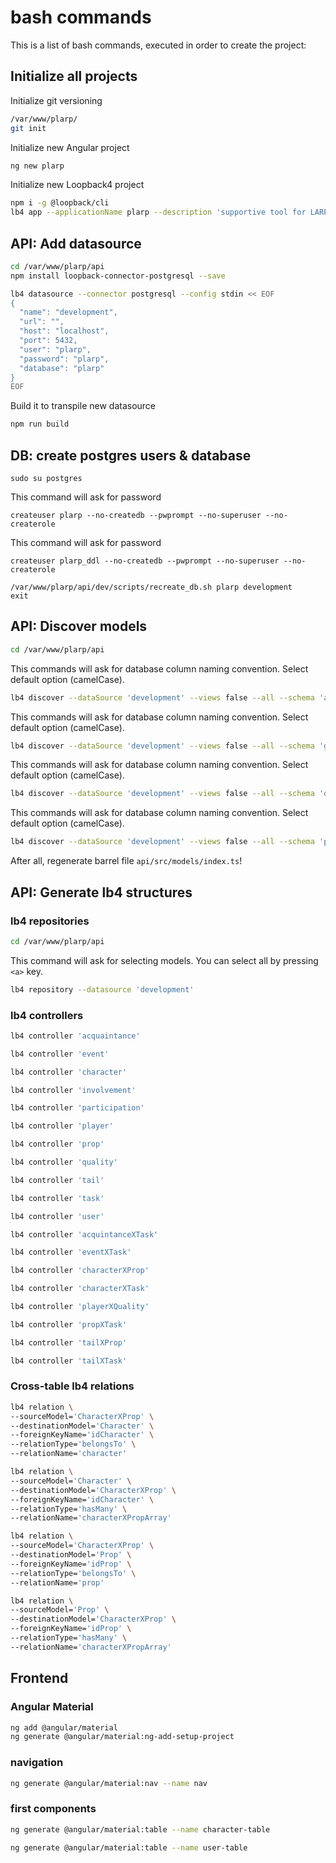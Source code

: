 # bash commands

This is a list of bash commands, executed in order to create the project:

## Initialize all projects

Initialize git versioning

```bash
/var/www/plarp/
git init
```

Initialize new Angular project 

```bash
ng new plarp
```

Initialize new Loopback4 project

```bash
npm i -g @loopback/cli
lb4 app --applicationName plarp --description 'supportive tool for LARP organisers' --outdir api --yes plarp
```

## API: Add datasource

```bash
cd /var/www/plarp/api
npm install loopback-connector-postgresql --save
```

```bash
lb4 datasource --connector postgresql --config stdin << EOF
{
  "name": "development",
  "url": "",
  "host": "localhost",
  "port": 5432,
  "user": "plarp",
  "password": "plarp",
  "database": "plarp"
}
EOF
```

Build it to transpile new datasource

```bash
npm run build
```

## DB: create postgres users & database

```shell
sudo su postgres
```

This command will ask for password

```shell
createuser plarp --no-createdb --pwprompt --no-superuser --no-createrole
```

This command will ask for password

```shell
createuser plarp_ddl --no-createdb --pwprompt --no-superuser --no-createrole
```

```shell
/var/www/plarp/api/dev/scripts/recreate_db.sh plarp development
exit
```

## API: Discover models

```bash
cd /var/www/plarp/api
```

This commands will ask for database column naming convention. Select default option (camelCase).

```bash
lb4 discover --dataSource 'development' --views false --all --schema 'application'
```

This commands will ask for database column naming convention. Select default option (camelCase).

```bash
lb4 discover --dataSource 'development' --views false --all --schema 'game'
```

This commands will ask for database column naming convention. Select default option (camelCase).

```bash
lb4 discover --dataSource 'development' --views false --all --schema 'organizing'
```

This commands will ask for database column naming convention. Select default option (camelCase).

```bash
lb4 discover --dataSource 'development' --views false --all --schema 'player'
```

After all, regenerate barrel file `api/src/models/index.ts`!

## API: Generate lb4 structures

### lb4 repositories
```bash
cd /var/www/plarp/api
```

This command will ask for selecting models. You can select all by pressing `<a>` key.

```bash
lb4 repository --datasource 'development'
```

### lb4 controllers

```bash
lb4 controller 'acquaintance'
```

```bash
lb4 controller 'event'
```

```bash
lb4 controller 'character'
```

```bash
lb4 controller 'involvement'
```

```bash
lb4 controller 'participation'
```

```bash
lb4 controller 'player'
```

```bash
lb4 controller 'prop'
```

```bash
lb4 controller 'quality'
```

```bash
lb4 controller 'tail'
```

```bash
lb4 controller 'task'
```

```bash
lb4 controller 'user'
```

```bash
lb4 controller 'acquintanceXTask'
```

```bash
lb4 controller 'eventXTask'
```

```bash
lb4 controller 'characterXProp'
```

```bash
lb4 controller 'characterXTask'
```

```bash
lb4 controller 'playerXQuality'
```

```bash
lb4 controller 'propXTask'
```

```bash
lb4 controller 'tailXProp'
```

```bash
lb4 controller 'tailXTask'
```

### Cross-table lb4 relations

```bash
lb4 relation \
--sourceModel='CharacterXProp' \
--destinationModel='Character' \
--foreignKeyName='idCharacter' \
--relationType='belongsTo' \
--relationName='character'
```

```bash
lb4 relation \
--sourceModel='Character' \
--destinationModel='CharacterXProp' \
--foreignKeyName='idCharacter' \
--relationType='hasMany' \
--relationName='characterXPropArray'
```

```bash
lb4 relation \
--sourceModel='CharacterXProp' \
--destinationModel='Prop' \
--foreignKeyName='idProp' \
--relationType='belongsTo' \
--relationName='prop'
```

```bash
lb4 relation \
--sourceModel='Prop' \
--destinationModel='CharacterXProp' \
--foreignKeyName='idProp' \
--relationType='hasMany' \
--relationName='characterXPropArray'
```

## Frontend

### Angular Material

```bash
ng add @angular/material
ng generate @angular/material:ng-add-setup-project
```

### navigation

```bash
ng generate @angular/material:nav --name nav
```

### first components

```bash
ng generate @angular/material:table --name character-table
```

```bash
ng generate @angular/material:table --name user-table
```

